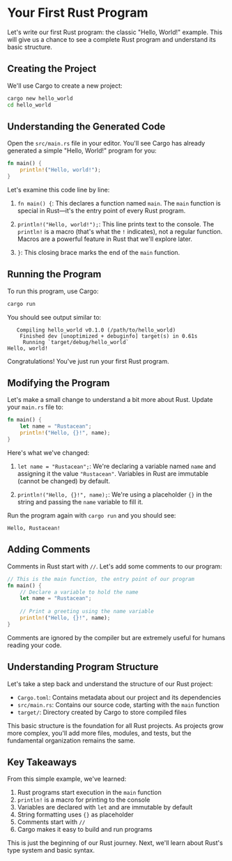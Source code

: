 # Your First Rust Program

Let's write our first Rust program: the classic "Hello, World!" example. This will give us a chance to see a complete Rust program and understand its basic structure.

## Creating the Project

We'll use Cargo to create a new project:

```bash
cargo new hello_world
cd hello_world
```

## Understanding the Generated Code

Open the `src/main.rs` file in your editor. You'll see Cargo has already generated a simple "Hello, World!" program for you:

```rust
fn main() {
    println!("Hello, world!");
}
```

Let's examine this code line by line:

1. `fn main() {`: This declares a function named `main`. The `main` function is special in Rust—it's the entry point of every Rust program.

2. `println!("Hello, world!");`: This line prints text to the console. The `println!` is a macro (that's what the `!` indicates), not a regular function. Macros are a powerful feature in Rust that we'll explore later.

3. `}`: This closing brace marks the end of the `main` function.

## Running the Program

To run this program, use Cargo:

```bash
cargo run
```

You should see output similar to:

```
   Compiling hello_world v0.1.0 (/path/to/hello_world)
    Finished dev [unoptimized + debuginfo] target(s) in 0.61s
     Running `target/debug/hello_world`
Hello, world!
```

Congratulations! You've just run your first Rust program.

## Modifying the Program

Let's make a small change to understand a bit more about Rust. Update your `main.rs` file to:

```rust
fn main() {
    let name = "Rustacean";
    println!("Hello, {}!", name);
}
```

Here's what we've changed:

1. `let name = "Rustacean";`: We're declaring a variable named `name` and assigning it the value `"Rustacean"`. Variables in Rust are immutable (cannot be changed) by default.

2. `println!("Hello, {}!", name);`: We're using a placeholder `{}` in the string and passing the `name` variable to fill it.

Run the program again with `cargo run` and you should see:

```
Hello, Rustacean!
```

## Adding Comments

Comments in Rust start with `//`. Let's add some comments to our program:

```rust
// This is the main function, the entry point of our program
fn main() {
    // Declare a variable to hold the name
    let name = "Rustacean";
    
    // Print a greeting using the name variable
    println!("Hello, {}!", name);
}
```

Comments are ignored by the compiler but are extremely useful for humans reading your code.

## Understanding Program Structure

Let's take a step back and understand the structure of our Rust project:

- `Cargo.toml`: Contains metadata about our project and its dependencies
- `src/main.rs`: Contains our source code, starting with the `main` function
- `target/`: Directory created by Cargo to store compiled files

This basic structure is the foundation for all Rust projects. As projects grow more complex, you'll add more files, modules, and tests, but the fundamental organization remains the same.

## Key Takeaways

From this simple example, we've learned:

1. Rust programs start execution in the `main` function
2. `println!` is a macro for printing to the console
3. Variables are declared with `let` and are immutable by default
4. String formatting uses `{}` as placeholder
5. Comments start with `//`
6. Cargo makes it easy to build and run programs

This is just the beginning of our Rust journey. Next, we'll learn about Rust's type system and basic syntax.
